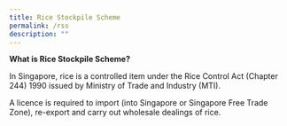 ```yaml
---
title: Rice Stockpile Scheme
permalink: /rss
description: ""
---
```

 **What is Rice Stockpile Scheme?**

In Singapore, rice is a controlled item under the Rice Control Act (Chapter 244) 1990 issued by Ministry of Trade and Industry (MTI). 
 
 A licence is required to import (into Singapore or Singapore Free Trade Zone), re-export and carry out wholesale dealings of rice. 
